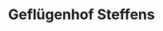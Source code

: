 ---
title: "Geflügenhof Steffens"
url: /bergisch-gladbach/gefluegenhof-steffens/
shop: Lebensmittel
---